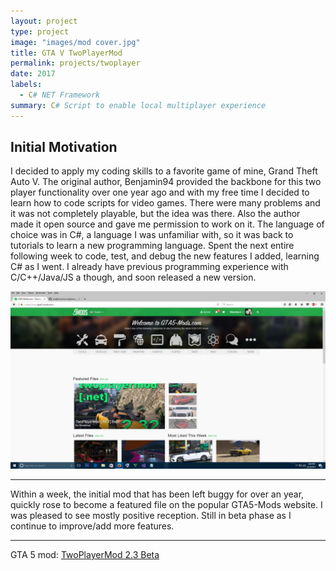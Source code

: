 ```yaml
---
layout: project
type: project
image: "images/mod cover.jpg"
title: GTA V TwoPlayerMod
permalink: projects/twoplayer
date: 2017
labels:
  - C# NET Framework
summary: C# Script to enable local multiplayer experience
---
```

## Initial Motivation
I decided to apply my coding skills to a favorite game of mine, Grand Theft Auto V. The original author, Benjamin94 provided the backbone for this two player
functionality over one year ago and with my free time I decided to learn how to code scripts for video games. There were many problems and it was not completely playable, but the idea
was there. Also the author made it open source and gave me permission to work on it. The language of choice was in C#, a language I was unfamiliar with, so it was back to tutorials to learn a new programming language. Spent the next entire following week to
code, test, and debug the new features I added, learning C# as I went. I already have previous programming experience with C/C++/Java/JS a though, and soon released a new version.

<img class = "ui medium centered floated spaced image" src="../images/feature.png">

<hr>
Within a week, the initial mod that has been left buggy for over an year, quickly rose to become a featured file on the popular GTA5-Mods
website. I was pleased to see mostly positive reception. Still in beta phase as I continue to improve/add more features.
<hr>

GTA 5 mod: <a href="https://www.gta5-mods.com/scripts/twoplayermod-net-beta">TwoPlayerMod 2.3 Beta</a>

